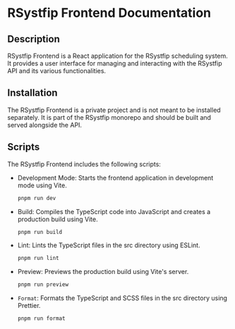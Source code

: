 # RSystfip Frontend Documentation

## Description

RSystfip Frontend is a React application for the RSystfip scheduling system. It provides a user interface for managing and interacting with the RSystfip API and its various functionalities.

## Installation

The RSystfip Frontend is a private project and is not meant to be installed separately. It is part of the RSystfip monorepo and should be built and served alongside the API.

## Scripts

The RSystfip Frontend includes the following scripts:

- Development Mode: Starts the frontend application in development mode using Vite.

  ```bash
  pnpm run dev
  ```

- Build: Compiles the TypeScript code into JavaScript and creates a production build using Vite.

  ```bash
  pnpm run build
  ```

- Lint: Lints the TypeScript files in the src directory using ESLint.

  ```bash
  pnpm run lint
  ```

- Preview: Previews the production build using Vite's server.

  ```bash
  pnpm run preview
  ```

- `Format`: Formats the TypeScript and SCSS files in the src directory using Prettier.

  ```bash
  pnpm run format
  ```

